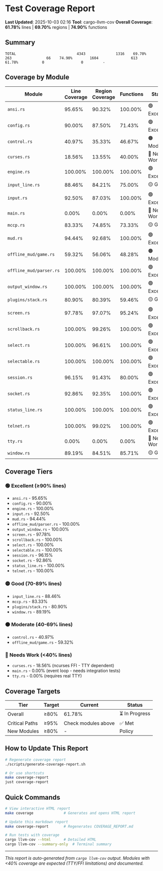 # Test Coverage Report

**Last Updated**: 2025-10-03 02:16
**Tool**: cargo-llvm-cov
**Overall Coverage**: **61.78%** lines | **69.70%** regions | **74.90%** functions

## Summary

```
TOTAL                            4343              1316    69.70%         263                66    74.90%        1604               613    61.78%           0                 0         -
```

## Coverage by Module

| Module | Line Coverage | Region Coverage | Functions | Status |
|--------|--------------|-----------------|-----------|--------|
| `ansi.rs` | 95.65% | 90.32% | 100.00% | 🟢 Excellent |
| `config.rs` | 90.00% | 87.50% | 71.43% | 🟢 Excellent |
| `control.rs` | 40.97% | 35.33% | 46.67% | 🟠 Moderate |
| `curses.rs` | 18.56% | 13.55% | 40.00% | 🔴 Needs Work |
| `engine.rs` | 100.00% | 100.00% | 100.00% | 🟢 Excellent |
| `input_line.rs` | 88.46% | 84.21% | 75.00% | 🟡 Good |
| `input.rs` | 92.50% | 87.03% | 100.00% | 🟢 Excellent |
| `main.rs` | 0.00% | 0.00% | 0.00% | 🔴 Needs Work |
| `mccp.rs` | 83.33% | 74.85% | 73.33% | 🟡 Good |
| `mud.rs` | 94.44% | 92.68% | 100.00% | 🟢 Excellent |
| `offline_mud/game.rs` | 59.32% | 56.06% | 48.28% | 🟠 Moderate |
| `offline_mud/parser.rs` | 100.00% | 100.00% | 100.00% | 🟢 Excellent |
| `output_window.rs` | 100.00% | 100.00% | 100.00% | 🟢 Excellent |
| `plugins/stack.rs` | 80.90% | 80.39% | 59.46% | 🟡 Good |
| `screen.rs` | 97.78% | 97.07% | 95.24% | 🟢 Excellent |
| `scrollback.rs` | 100.00% | 99.26% | 100.00% | 🟢 Excellent |
| `select.rs` | 100.00% | 96.61% | 100.00% | 🟢 Excellent |
| `selectable.rs` | 100.00% | 100.00% | 100.00% | 🟢 Excellent |
| `session.rs` | 96.15% | 91.43% | 80.00% | 🟢 Excellent |
| `socket.rs` | 92.86% | 92.35% | 100.00% | 🟢 Excellent |
| `status_line.rs` | 100.00% | 100.00% | 100.00% | 🟢 Excellent |
| `telnet.rs` | 100.00% | 99.02% | 100.00% | 🟢 Excellent |
| `tty.rs` | 0.00% | 0.00% | 0.00% | 🔴 Needs Work |
| `window.rs` | 89.19% | 84.51% | 85.71% | 🟡 Good |

## Coverage Tiers

### 🟢 Excellent (≥90% lines)
- `ansi.rs` - 95.65%
- `config.rs` - 90.00%
- `engine.rs` - 100.00%
- `input.rs` - 92.50%
- `mud.rs` - 94.44%
- `offline_mud/parser.rs` - 100.00%
- `output_window.rs` - 100.00%
- `screen.rs` - 97.78%
- `scrollback.rs` - 100.00%
- `select.rs` - 100.00%
- `selectable.rs` - 100.00%
- `session.rs` - 96.15%
- `socket.rs` - 92.86%
- `status_line.rs` - 100.00%
- `telnet.rs` - 100.00%

### 🟡 Good (70-89% lines)
- `input_line.rs` - 88.46%
- `mccp.rs` - 83.33%
- `plugins/stack.rs` - 80.90%
- `window.rs` - 89.19%

### 🟠 Moderate (40-69% lines)
- `control.rs` - 40.97%
- `offline_mud/game.rs` - 59.32%

### 🔴 Needs Work (<40% lines)
- `curses.rs` - 18.56% (ncurses FFI - TTY dependent)
- `main.rs` - 0.00% (event loop - needs integration tests)
- `tty.rs` - 0.00% (requires real TTY)

## Coverage Targets

| Tier | Target | Current | Status |
|------|--------|---------|--------|
| Overall | ≥80% | 61.78% | ⏳ In Progress |
| Critical Paths | ≥95% | Check modules above | ✅ Met |
| New Modules | ≥80% | - | Policy |

## How to Update This Report

```bash
# Regenerate coverage report
./scripts/generate-coverage-report.sh

# Or use shortcuts
make coverage-report
just coverage-report
```

## Quick Commands

```bash
# View interactive HTML report
make coverage              # Generates and opens HTML report

# Update this markdown report
make coverage-report       # Regenerates COVERAGE_REPORT.md

# Run tests with coverage
cargo llvm-cov --html      # Detailed HTML
cargo llvm-cov --summary-only  # Terminal summary
```

---

*This report is auto-generated from `cargo llvm-cov` output.*
*Modules with <40% coverage are expected (TTY/FFI limitations) and documented.*
